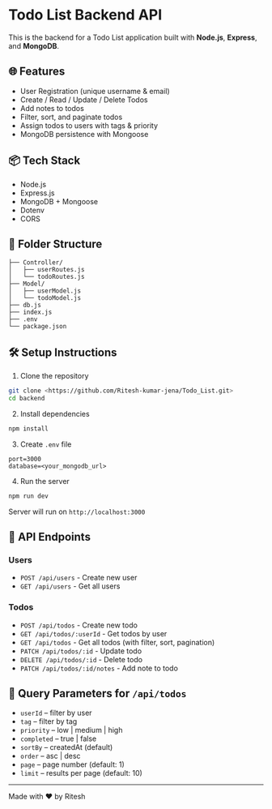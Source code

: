 # Todo List Backend API

This is the backend for a Todo List application built with **Node.js**, **Express**, and **MongoDB**.

## 🌐 Features

- User Registration (unique username & email)
- Create / Read / Update / Delete Todos
- Add notes to todos
- Filter, sort, and paginate todos
- Assign todos to users with tags & priority
- MongoDB persistence with Mongoose

## 📦 Tech Stack

- Node.js
- Express.js
- MongoDB + Mongoose
- Dotenv
- CORS

## 📁 Folder Structure

```
├── Controller/
│   ├── userRoutes.js
│   └── todoRoutes.js
├── Model/
│   ├── userModel.js
│   └── todoModel.js
├── db.js
├── index.js
├── .env
└── package.json
```

## 🛠️ Setup Instructions

1. Clone the repository

```bash
git clone <https://github.com/Ritesh-kumar-jena/Todo_List.git>
cd backend
```

2. Install dependencies

```bash
npm install
```

3. Create `.env` file

```
port=3000
database=<your_mongodb_url>
```

4. Run the server

```bash
npm run dev
```

Server will run on `http://localhost:3000`

## 📮 API Endpoints

### Users

- `POST /api/users` - Create new user
- `GET /api/users` - Get all users

### Todos

- `POST /api/todos` - Create new todo
- `GET /api/todos/:userId` - Get todos by user
- `GET /api/todos` - Get all todos (with filter, sort, pagination)
- `PATCH /api/todos/:id` - Update todo
- `DELETE /api/todos/:id` - Delete todo
- `PATCH /api/todos/:id/notes` - Add note to todo

## 🧪 Query Parameters for `/api/todos`

- `userId` – filter by user
- `tag` – filter by tag
- `priority` – low | medium | high
- `completed` – true | false
- `sortBy` – createdAt (default)
- `order` – asc | desc
- `page` – page number (default: 1)
- `limit` – results per page (default: 10)

---

Made with ❤️ by Ritesh
